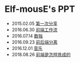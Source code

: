 # Elf-mousE's PPT

- 2015.02.05 [第一次分享](https://elf-mouse.github.io/ppt/first-time/)
- 2016.06.30 [前端工作流](https://elf-mouse.github.io/ppt/frontend-workflow/)
- 2016.07.14 [数独](https://elf-mouse.github.io/ppt/sudoku/)
- 2016.09.23 [前后端分离](https://elf-mouse.github.io/ppt/the-separation-of-frontend-and-backend/)
- 2016.12.01 [音乐](https://elf-mouse.github.io/ppt/music/)
- 2018.08.26 [前端是怎样炼成的](https://elf-mouse.github.io/ppt/2018-yiban-dc/)
